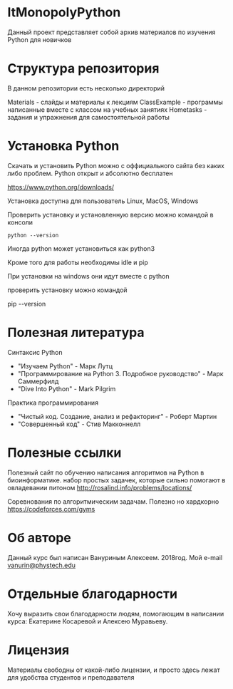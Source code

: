 # ItMonopolyPython

Данный проект представляет собой архив материалов по изучения Python для новичков

# Структура репозитория

В данном репозитории есть несколько директорий

Materials - слайды и материалы к лекциям
ClassExample - программы написанные вместе с классом на учебных занятиях
Hometasks - задания и упражнения для самостоятельной работы

# Установка Python

Скачать и установить Python можно с оффициального сайта без каких либо проблем. Python открыт и абсолютно бесплатен

https://www.python.org/downloads/

Установка доступна для пользователь Linux, MacOS, Windows

Проверить установку и установленную версию можно командой в консоли

```python --version```

Иногда python может установиться как python3

Кроме того для работы необходимы idle и pip

При установки на windows они идут вместе с python

проверить установку можно командой 

pip --version

# Полезная литература

Синтаксис Python

- "Изучаем Python" - Марк Лутц
- "Программирование на Python 3. Подробное руководство" - Марк Саммерфилд
- "Dive Into Python" - Mark Pilgrim 

Практика программирования

- "Чистый код. Создание, анализ и рефакторинг" - Роберт Мартин
- "Совершенный код" - Стив Макконнелл 


# Полезные ссылки

Полезный сайт по обучению написания алгоритмов на Python в биоинформатике. набор простых задачек, которые сильно помогают в овладевании питоном
http://rosalind.info/problems/locations/

Соревнования по алгоритмическим задачам. Полезно но хардкорно
https://codeforces.com/gyms

# Об авторе

Данный курс был написан Вануриным Алексеем. 2018год.
Мой e-mail vanurin@phystech.edu

# Отдельные благодарности 

Хочу выразить свои благодарности людям, помогающим в написании курса:
Екатерине Косаревой и Алексею Муравьеву.

# Лицензия

Материалы свободны от какой-либо лицензии, и просто здесь лежат для удобства студентов и преподавателя  

